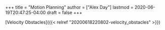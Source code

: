 +++
title = "Motion Planning"
author = ["Alex Day"]
lastmod = 2020-06-19T20:47:25-04:00
draft = false
+++

[Velocity Obstacles]({{< relref "20200618220802-velocity_obstacles" >}})
